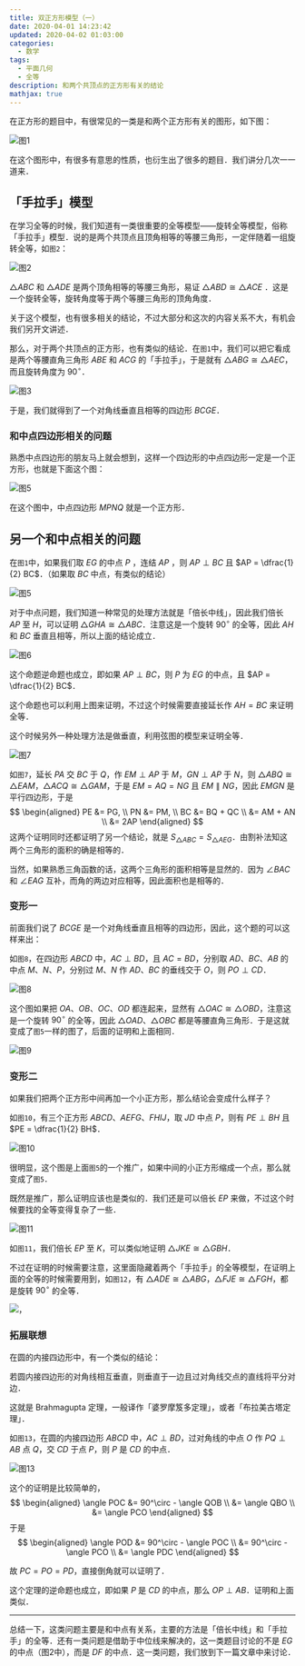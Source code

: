 ```yaml
---
title: 双正方形模型（一）
date: 2020-04-01 14:23:42
updated: 2020-04-02 01:03:00
categories:
  - 数学
tags:
  - 平面几何
  - 全等
description: 和两个共顶点的正方形有关的结论
mathjax: true
---
```


在正方形的题目中，有很常见的一类是和两个正方形有关的图形，如下图：

![图1](image-20200401144854721.png)

在这个图形中，有很多有意思的性质，也衍生出了很多的题目．我们讲分几次一一道来．

## 「手拉手」模型

在学习全等的时候，我们知道有一类很重要的全等模型——旋转全等模型，俗称「手拉手」模型．说的是两个共顶点且顶角相等的等腰三角形，一定伴随着一组旋转全等，如`图2`：

![图2](image-20200401144909490.png)

$\triangle ABC$  和 $\triangle ADE$ 是两个顶角相等的等腰三角形，易证 $\triangle ABD \cong \triangle ACE$ ．这是一个旋转全等，旋转角度等于两个等腰三角形的顶角角度．

关于这个模型，也有很多相关的结论，不过大部分和这次的内容关系不大，有机会我们另开文讲述．

那么，对于两个共顶点的正方形，也有类似的结论．在`图1`中，我们可以把它看成是两个等腰直角三角形 $ABE$ 和 $ACG$ 的「手拉手」，于是就有 $\triangle ABG \cong \triangle AEC$，而且旋转角度为 $90^\circ$．

![图3](image-20200401145313705.png)

于是，我们就得到了一个对角线垂直且相等的四边形 $BCGE$．

### 和中点四边形相关的问题

熟悉中点四边形的朋友马上就会想到，这样一个四边形的中点四边形一定是一个正方形，也就是下面这个图：

![图5](image-20200401150126190.png)

在这个图中，中点四边形 $MPNQ$ 就是一个正方形．

## 另一个和中点相关的问题

在`图1`中，如果我们取 $EG$ 的中点 $P$ ，连结 $AP$ ，则 $AP \perp BC$ 且 $AP = \dfrac{1}{2} BC$．（如果取 $BC$ 中点，有类似的结论）

![图5](image-20200401211109888.png)

对于中点问题，我们知道一种常见的处理方法就是「倍长中线」，因此我们倍长 $AP$ 至 $H$，可以证明 $\triangle GHA \cong \triangle ABC$．注意这是一个旋转 $90 ^\circ$ 的全等，因此 $AH$ 和 $BC$ 垂直且相等，所以上面的结论成立．

![图6](image-20200401213200424.png)

这个命题逆命题也成立，即如果 $AP \perp BC$，则 $P$ 为 $EG$ 的中点，且 $AP = \dfrac{1}{2} BC$．

这个命题也可以利用上图来证明，不过这个时候需要直接延长作 $AH=BC$ 来证明全等．

这个时候另外一种处理方法是做垂直，利用弦图的模型来证明全等．

![图7](image-20200401213638334.png)

如`图7`，延长 $PA$ 交 $BC$ 于 $Q$，作 $EM \perp AP$ 于 $M$，$GN \perp AP$ 于 $N$，则 $\triangle ABQ \cong \triangle EAM$，$\triangle ACQ \cong \triangle GAM$，于是 $EM = AQ = NG$ 且 $EM \parallel NG$，因此 $EMGN$ 是平行四边形，于是
$$
\begin{aligned}
  PE &= PG, \\
  PN &= PM, \\
  BC &= BQ + QC \\ &= AM + AN \\ &= 2AP
\end{aligned}
$$
这两个证明同时还都证明了另一个结论，就是 $S_{\triangle ABC} = S_{\triangle AEG}$．由割补法知这两个三角形的面积的确是相等的．

当然，如果熟悉三角函数的话，这两个三角形的面积相等是显然的．因为 $\angle BAC$ 和 $\angle EAG$ 互补，而角的两边对应相等，因此面积也是相等的．

### 变形一

前面我们说了 $BCGE$ 是一个对角线垂直且相等的四边形，因此，这个题的可以这样来出：

如`图8`，在四边形 $ABCD$ 中，$AC \perp BD$，且 $AC=BD$，分别取 $AD$、$BC$、$AB$ 的中点 $M$、$N$、$P$，分别过 $M$、$N$ 作 $AD$、$BC$ 的垂线交于 $O$，则 $PO \perp CD$．

![图8](image-20200401220110909.png)

这个图如果把 $OA$、$OB$、$OC$、$OD$ 都连起来，显然有 $\triangle OAC \cong \triangle OBD$，注意这是一个旋转 $90^\circ$ 的全等，因此 $\triangle OAD$、$\triangle OBC$ 都是等腰直角三角形．于是这就变成了`图5`一样的图了，后面的证明和上面相同．

![图9](image-20200401220543648.png)

### 变形二

如果我们把两个正方形中间再加一个小正方形，那么结论会变成什么样子？

如`图10`，有三个正方形 $ABCD$、$AEFG$、$FHIJ$，取 $JD$ 中点 $P$，则有 $PE \perp BH$ 且 $PE = \dfrac{1}{2} BH$．

![图10](image-20200401222809948.png)

很明显，这个图是上面`图5`的一个推广，如果中间的小正方形缩成一个点，那么就变成了`图5`．

既然是推广，那么证明应该也是类似的．我们还是可以倍长 $EP$ 来做，不过这个时候要找的全等变得复杂了一些．

![图11](image-20200401222858167.png)


如`图11`，我们倍长 $EP$ 至 $K$，可以类似地证明 $\triangle JKE \cong \triangle GBH$．

不过在证明的时候需要注意，这里面隐藏着两个「手拉手」的全等模型，在证明上面的全等的时候需要用到，如`图12`，有 $\triangle ADE \cong \triangle ABG$，$\triangle FJE \cong \triangle FGH$，都是旋转 $90^\circ$ 的全等．

![，](image-20200401222909806.png)

### 拓展联想

在圆的内接四边形中，有一个类似的结论：

若圆内接四边形的对角线相互垂直，则垂直于一边且过对角线交点的直线将平分对边．

这就是 Brahmagupta 定理，一般译作「婆罗摩笈多定理」，或者「布拉美古塔定理」．

如`图13`，在圆的内接四边形 $ABCD$ 中，$AC \perp BD$，过对角线的中点 $O$ 作 $PQ \perp AB$ 点 $Q$，交 $CD$ 于点 $P$，则 $P$ 是 $CD$ 的中点．

![图13](image-20200401224316229.png)

这个的证明是比较简单的，
$$
\begin{aligned}
  \angle POC &= 90^\circ - \angle QOB \\ &= \angle QBO \\ &= \angle PCO
\end{aligned}
$$
于是
$$
\begin{aligned}
  \angle POD &= 90^\circ - \angle POC \\ &= 90^\circ - \angle PCO \\ &= \angle PDC
\end{aligned}
$$

故 $PC = PO = PD$，直接倒角就可以证明了．

这个定理的逆命题也成立，即如果 $P$ 是 $CD$ 的中点，那么 $OP \perp AB$．证明和上面类似．

------

总结一下，这类问题主要是和中点有关系，主要的方法是「倍长中线」和「手拉手」的全等．还有一类问题是借助于中位线来解决的，这一类题目讨论的不是 $EG$ 的中点（图2中），而是 $DF$ 的中点．这一类问题，我们放到下一篇文章中来讨论．